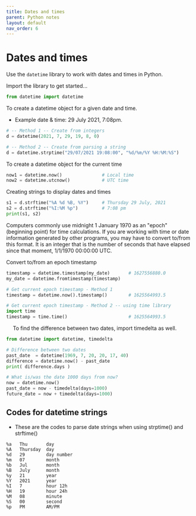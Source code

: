 ```yaml
---
title: Dates and times
parent: Python notes
layout: default
nav_order: 6
---
```


# Dates and times

Use the `datetime` library to work with dates and times in Python. 

Import the library to get started...

```py
from datetime import datetime
```

To create a datetime object for a given date and time.
* Example date & time: 29 July 2021, 7:08pm.

```py
# -- Method 1 -- Create from integers
d = datetime(2021, 7, 29, 19, 8, 0)

# -- Method 2 -- Create from parsing a string
d = datetime.strptime("29/07/2021 19:08:00", "%d/%m/%Y %H:%M:%S")
```

To create a datetime object for the current time

```py
now1 = datetime.now()               # Local time
now2 = datetime.utcnow()            # UTC time
```

Creating strings to display dates and times

```py
s1 = d.strftime("%A %d %B, %Y")     # Thursday 29 July, 2021
s2 = d.strftime("%I:%M %p")         # 7:08 pm
print(s1, s2)
```
Computers commonly use midnight 1 January 1970 as an "epoch" (beginning point) for time calculations. If you are working with time or date information generated by other programs, you may have to convert to/from this format. It is an integer that is the number of seconds that have elapsed since that moment, 1/1/1970 00:00:00 UTC.

Convert to/from an epoch timestamp

```py
timestamp = datetime.timestamp(my_date)       # 1627556880.0
my_date = datetime.fromtimestamp(timestamp)

# Get current epoch timestamp - Method 1
timestamp = datetime.now().timestamp()        # 1625564993.5

# Get current epoch timestamp - Method 2 -- using time library
import time
timestamp = time.time()                       # 1625564993.5
```
 
To find the difference between two dates, import timedelta as well.

```py
from datetime import datetime, timedelta

# Difference between two dates
past_date  = datetime(1969, 7, 20, 20, 17, 40)
difference = datetime.now() - past_date
print( difference.days )

# What is/was the date 1000 days from now?
now = datetime.now()
past_date = now - timedelta(days=1000)  
future_date = now + timedelta(days=1000)
```

## Codes for datetime strings

* These are the codes to parse date strings when using strptime() and strftime()

```
%a   Thu       day
%A   Thursday  day
%d   29        day number
%m   07        month
%b   Jul       month
%B   July      month
%y   21        year
%Y   2021      year
%I   7         hour 12h
%H   19        hour 24h
%M   08        minute
%S   00        second
%p   PM        AM/PM
```
